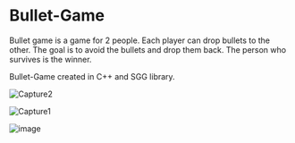 # Bullet-Game
Bullet game is a game for 2 people. Each player can drop bullets to the other. The goal is to avoid the bullets and drop them back. The person who survives is the winner.

Bullet-Game created in C++ and SGG library. 

![Capture2](https://github.com/konstantinosKatsamis/Bullet-Game/assets/75335809/9ef2dcfc-6d4b-440b-a328-df66df97912d)

![Capture1](https://github.com/konstantinosKatsamis/Bullet-Game/assets/75335809/1911a554-deee-49f8-b922-ecb3b93cdb49)


![image](https://github.com/konstantinosKatsamis/Bullet-Game/assets/75335809/c3d366d1-e9f5-489f-bd01-b61cfdcc9d09)
